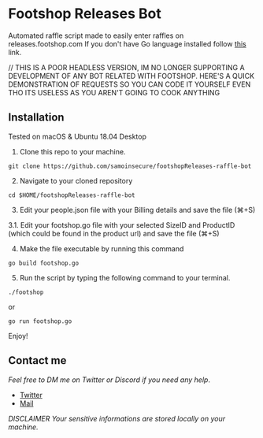 # Footshop Releases Bot

Automated raffle script made to easily enter raffles on releases.footshop.com
If you don't have Go language installed follow [this](https://golang.org/doc/install) link.

// THIS IS A POOR HEADLESS VERSION, IM NO LONGER SUPPORTING A DEVELOPMENT OF ANY BOT RELATED WITH FOOTSHOP. HERE'S A QUICK DEMONSTRATION OF REQUESTS SO YOU CAN CODE IT YOURSELF EVEN THO ITS USELESS AS YOU AREN'T GOING TO COOK ANYTHING

## Installation
Tested on macOS & Ubuntu 18.04 Desktop

1. Clone this repo to your machine.
```
git clone https://github.com/samoinsecure/footshopReleases-raffle-bot
```
2. Navigate to your cloned repository
```
cd $HOME/footshopReleases-raffle-bot
```
3. Edit your people.json file with your Billing details and save the file (⌘+S)

3.1. Edit your footshop.go file with your selected SizeID and ProductID (which could be found in the product url) and save the file (⌘+S)

4. Make the file executable by running this command
```
go build footshop.go
```
5. Run the script by typing the following command to your terminal.
```
./footshop
```
or
```
go run footshop.go
```
Enjoy!


## Contact me
*Feel free to DM me on Twitter or Discord if you need any help*.

* [Twitter](https://twitter.com/samoinsecure)
* [Mail](mailto:github@samuelmikula.com)

*DISCLAIMER*
*Your sensitive informations are stored locally on your machine.*

